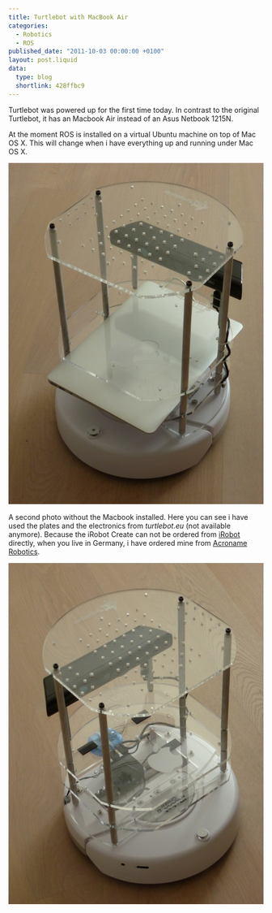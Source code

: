 ```yaml
---
title: Turtlebot with MacBook Air
categories:
  - Robotics
  - ROS
published_date: "2011-10-03 00:00:00 +0100"
layout: post.liquid
data:
  type: blog
  shortlink: 428ffbc9
---
```

Turtlebot was powered up for the first time today. In contrast to the original Turtlebot, it has an Macbook Air instead of an Asus Netbook 1215N.

At the moment ROS is installed on a virtual Ubuntu machine on top of Mac OS X. This will change when i have everything up and running under Mac OS X.

<!-- more -->

![Turtlebot](turtlebot_1.jpg)

A second photo without the Macbook installed. Here you can see i have used the plates and the electronics from *turtlebot.eu* (not available anymore).
Because the iRobot Create can not be ordered from [iRobot](http://www.irobot.com/de) directly, when you live in Germany, i have ordered mine
from [Acroname Robotics](https://www.acroname.com).

![Turtlebot](turtlebot_2.jpg)
